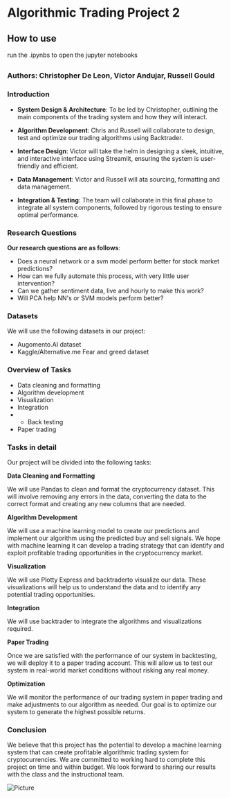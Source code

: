 # Algorithmic Trading Project 2 
## How to use
run the .ipynbs to open the jupyter notebooks
##

### Authors: Christopher De Leon, Victor Andujar, Russell Gould

### Introduction

* **System Design & Architecture**: To be led by Christopher, outlining the main components of the trading system and how they will interact.

* **Algorithm Development**: Chris and Russell will collaborate to design, test and optimize our trading algorithms using Backtrader.

* **Interface Design**: Victor will take the helm in designing a sleek, intuitive, and interactive interface using Streamlit, ensuring the system is user-friendly and efficient.

* **Data Management**: Victor and Russell will ata sourcing, formatting and data management.

* **Integration & Testing**: The team will collaborate in this final phase to integrate all system components, followed by rigorous testing to ensure optimal performance.

### Research Questions
**Our research questions are as follows**:
* Does a neural network or a svm model perform better for stock market predictions?
* How can we fully automate this process, with very little user intervention?
* Can we gather sentiment data, live and hourly to make this work?
* Will PCA help NN's or SVM models perform better?

### Datasets
We will use the following datasets in our project:
* Augomento.AI dataset
* Kaggle/Alternative.me Fear and greed dataset 

### Overview of Tasks
* Data cleaning and formatting
* Algorithm development
* Visualization
* Integration
* * Back testing
* Paper trading

### Tasks in detail

Our project will be divided into the following tasks:

**Data Cleaning and Formatting**

We will use Pandas to clean and format the cryptocurrency dataset. This will involve removing any errors in the data, converting the data to the correct format and creating any new columns that are needed.

**Algorithm Development**

We will use a machine learning model to create our predictions and implement our algorithm using the predicted buy and sell signals. We hope with machine learning it can develop a trading strategy that can identify and exploit profitable trading opportunities in the cryptocurrency market.

**Visualization**

We will use Plotty Express and backtraderto visualize our data. These visualizations will help us to understand the data and to identify any potential trading opportunities.

**Integration**

We will use backtrader to integrate the algorithms and visualizations required.

**Paper Trading**

Once we are satisfied with the performance of our system in backtesting, we will deploy it to a paper trading account. This will allow us to test our system in real-world market conditions without risking any real money.

**Optimization**

We will monitor the performance of our trading system in paper trading and make adjustments to our algorithm as needed. Our goal is to optimize our system to generate the highest possible returns.

### Conclusion

We believe that this project has the potential to develop a machine learning system that can create profitable algorithmic trading system for cryptocurrencies. We are committed to working hard to complete this project on time and within budget. We look forward to sharing our results with the class and the instructional team.

![Picture](https://www.columbia.edu/content/themes/custom/columbia/assets/img/cu-header.svg)
